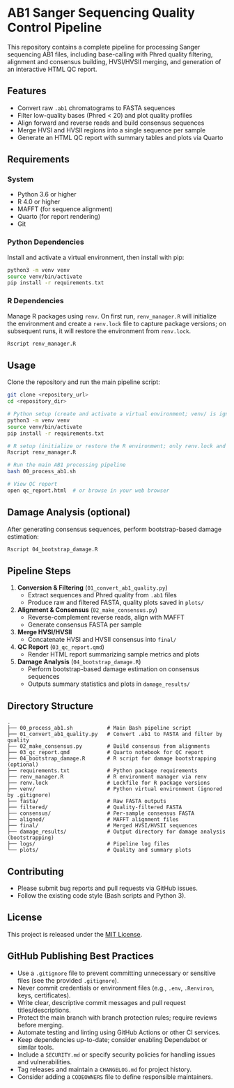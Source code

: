 <!-- README.md for AB1 Sequencing QC Pipeline -->
# AB1 Sanger Sequencing Quality Control Pipeline

This repository contains a complete pipeline for processing Sanger sequencing AB1 files, including base-calling with Phred quality filtering, alignment and consensus building, HVSI/HVSII merging, and generation of an interactive HTML QC report.

## Features

- Convert raw `.ab1` chromatograms to FASTA sequences
- Filter low-quality bases (Phred < 20) and plot quality profiles
- Align forward and reverse reads and build consensus sequences
- Merge HVSI and HVSII regions into a single sequence per sample
- Generate an HTML QC report with summary tables and plots via Quarto

## Requirements

### System

- Python 3.6 or higher
- R 4.0 or higher
- MAFFT (for sequence alignment)
- Quarto (for report rendering)
- Git

### Python Dependencies

Install and activate a virtual environment, then install with pip:

```bash
python3 -m venv venv
source venv/bin/activate
pip install -r requirements.txt
```

### R Dependencies

Manage R packages using `renv`. On first run, `renv_manager.R` will initialize the environment and create a `renv.lock` file to capture package versions; on subsequent runs, it will restore the environment from `renv.lock`.

```bash
Rscript renv_manager.R
```

## Usage

Clone the repository and run the main pipeline script:

```bash
git clone <repository_url>
cd <repository_dir>

# Python setup (create and activate a virtual environment; venv/ is ignored by .gitignore)
python3 -m venv venv
source venv/bin/activate
pip install -r requirements.txt

# R setup (initialize or restore the R environment; only renv.lock and renv/settings are tracked)
Rscript renv_manager.R

# Run the main AB1 processing pipeline
bash 00_process_ab1.sh

# View QC report
open qc_report.html  # or browse in your web browser
```

## Damage Analysis (optional)
After generating consensus sequences, perform bootstrap-based damage estimation:
```bash
Rscript 04_bootstrap_damage.R
```

## Pipeline Steps

1. **Conversion & Filtering** (`01_convert_ab1_quality.py`)
   - Extract sequences and Phred quality from `.ab1` files
   - Produce raw and filtered FASTA, quality plots saved in `plots/`
2. **Alignment & Consensus** (`02_make_consensus.py`)
   - Reverse-complement reverse reads, align with MAFFT
   - Generate consensus FASTA per sample
3. **Merge HVSI/HVSII**
   - Concatenate HVSI and HVSII consensus into `final/`
4. **QC Report** (`03_qc_report.qmd`)
   - Render HTML report summarizing sample metrics and plots
5. **Damage Analysis** (`04_bootstrap_damage.R`)
   - Perform bootstrap-based damage estimation on consensus sequences
   - Outputs summary statistics and plots in `damage_results/`

## Directory Structure

```{bash}
.
├── 00_process_ab1.sh           # Main Bash pipeline script
├── 01_convert_ab1_quality.py   # Convert .ab1 to FASTA and filter by quality
├── 02_make_consensus.py        # Build consensus from alignments
├── 03_qc_report.qmd            # Quarto notebook for QC report
├── 04_bootstrap_damage.R       # R script for damage bootstrapping (optional)
├── requirements.txt            # Python package requirements
├── renv_manager.R              # R environment manager via renv
├── renv.lock                   # Lockfile for R package versions
├── venv/                       # Python virtual environment (ignored by .gitignore)
├── fasta/                      # Raw FASTA outputs
├── filtered/                   # Quality-filtered FASTA
├── consensus/                  # Per-sample consensus FASTA
├── aligned/                    # MAFFT alignment files
├── final/                      # Merged HVSI/HVSII sequences
├── damage_results/             # Output directory for damage analysis (bootstrapping)
├── logs/                       # Pipeline log files
└── plots/                      # Quality and summary plots
```

## Contributing

- Please submit bug reports and pull requests via GitHub issues.
- Follow the existing code style (Bash scripts and Python 3).

## License

This project is released under the [MIT License](LICENSE).

## GitHub Publishing Best Practices

- Use a `.gitignore` file to prevent committing unnecessary or sensitive files (see the provided `.gitignore`).
- Never commit credentials or environment files (e.g., `.env`, `.Renviron`, keys, certificates).
- Write clear, descriptive commit messages and pull request titles/descriptions.
- Protect the main branch with branch protection rules; require reviews before merging.
- Automate testing and linting using GitHub Actions or other CI services.
- Keep dependencies up-to-date; consider enabling Dependabot or similar tools.
- Include a `SECURITY.md` or specify security policies for handling issues and vulnerabilities.
- Tag releases and maintain a `CHANGELOG.md` for project history.
- Consider adding a `CODEOWNERS` file to define responsible maintainers.
